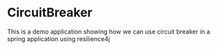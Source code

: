 # CircuitBreaker
This is a demo application showing how we can use circuit breaker in a spring application using resilience4j
